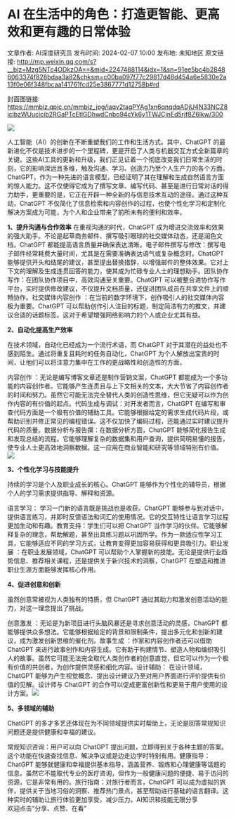 # AI 在生活中的角色：打造更智能、更高效和更有趣的日常体验

文章作者: AI深度研究员
发布时间: 2024-02-07 10:00
发布地: 未知地区
原文链接: http://mp.weixin.qq.com/s?__biz=Mzg5NTc4ODkzOA==&mid=2247488114&idx=1&sn=91ee5bc4b28486063374f828bdaa3a82&chksm=c00ba097f77c29817d48d454a6e5830e2a13f0e06f348fbcaa141761fcd25e3867771d12758b#rd

封面图链接: https://mmbiz.qpic.cn/mmbiz_jpg/iaqv2tagPYAg1xn6qnqdqADjU4N33NCZ8icibzWUucicib2RGaPTcEtlGDhwdCnbo94cYk6y1TWJCjnEd5rjf8Z6lkw/300

![](https://mmbiz.qpic.cn/mmbiz_jpg/iaqv2tagPYAg1xn6qnqdqADjU4N33NCZ8dVzM3KMdBSm53FLdEgFZ7kj58ECUd6JCdxYQnFGms9CVAZTicdSLa9g/640?wx_fmt=jpeg)

人工智能（AI）的创新在不断重塑我们的工作和生活方式。其中，ChatGPT
的最新进化不仅是技术进步的一个里程碑，更是开启了人类与机器交互方式全新篇章的关键。这些AI工具的更新和升级，我们正见证着一个彻底改变我们日常生活的时刻，它的影响深远且多维，触及沟通、学习、创造力乃至个人生产力的各个方面。ChatGPT，作为一种先进的语言模型，已经证明了其在理解和生成自然语言方面的惊人能力。这不仅使得它成为了撰写文章、编写代码、甚至是进行日常对话的得力助手，更重要的是，它正在开辟一种全新的与信息技术互动的途径。通过这种互动，ChatGPT
不仅简化了信息检索和内容创作的过程，也使个性化学习和定制化解决方案成为可能，为个人和企业带来了前所未有的便利和效率。

**1、提升沟通与合作效率** 在重视沟通的时代，ChatGPT
成为增进交流效率和效果的强大助手。不论是起草商务邮件、撰写吸引眼球的社交媒体动态，还是润色文档，ChatGPT
都能提高语言质量并确保表达清晰。电子邮件撰写与修改：撰写电子邮件经常耗费大量时间，尤其是在需要准确表达语气或复杂概念时。ChatGPT
能够提供开头和结尾的建议，甚至提出替换措辞，以增强邮件的整体效果。它对上下文的理解及生成连贯回答的能力，使其成为忙碌专业人士的理想助手。团队协作写作：在团队协作项目中，高效沟通至关重要。ChatGPT
可以被整合进协作写作平台，实时提供修改建议，不仅提升文档质量，还促进团队成员在共享文件上的顺畅协作。社交媒体内容创作
：在当前的数字环境下，创作吸引人的社交媒体内容极为重要。ChatGPT
可以帮助创作引人注目的标题，制定简洁有力的推文，并建议合适的话题标签。这对于希望增强网络影响力的个人或企业尤其有益。

**2、自动化提高生产效率**

在技术领域，自动化已经成为一个流行术语，而 ChatGPT 对于其潜在的益处也不感到陌生。通过将重复且耗时的任务自动化，ChatGPT
为个人解放出宝贵的时间，让他们可以将注意力集中在工作的更战略性和创造性的方面。

内容创作 ：无论是编写博客文章还是制作营销文案，ChatGPT
都能成为一个多功能的内容创作者。它能够产生连贯且与上下文相关的文本，大大节省了内容创作者的时间和努力。虽然它可能无法完全替代人类的创造性思维，但它无疑可以作为创作内容的有价值的起点。代码生成与调试：对开发者而言，ChatGPT
在编写和审查代码方面是一个极有价值的辅助工具。它能够根据给定的需求生成代码片段，或帮助识别并修正常见的编程错误。这不仅加快了编码过程，还能通过实时建议提升代码的质量。数据分析与报告撰：在数据分析方面，ChatGPT
能够简化报告生成和发现总结的流程。它能够理解复杂的数据集和用户查询，提供简明易懂的报告，使专业人士更高效地洞察数据。这一应用在商业智能和研究等领域特别有价值。![](https://mmbiz.qpic.cn/mmbiz_jpg/iaqv2tagPYAg1xn6qnqdqADjU4N33NCZ8pftr3ybd1MBQzYZnIT3PvCQv5kkibPqrOQmJ37ZibMVjQ6DyElOcYicpw/640?wx_fmt=jpeg)

**3、个性化学习与技能提升**

持续的学习是个人及职业成长的核心。ChatGPT 能够作为个性化的辅导员，根据个人的学习需求提供指导、解释和资源。

语言学习： 学习一门新的语言既是挑战也是收获。ChatGPT
能够参与到对话中，提供语言练习，并即时反馈语法和词汇的使用情况。它的交互特性让语言学习过程更加生动和有趣。教育支持：学生们可以把 ChatGPT
当作学习的伙伴。它能够解释复杂的理念，帮助解题，甚至出具练习题以巩固所学。作为一款适应性学习工具，它能够适应不同的学习方式，让教育变得更加容易获得和更具吸引力。职业发展
：在职业发展领域，ChatGPT 可以帮助个人掌握新的技能。无论是提供行业趋势信息、推荐相关课程，还是提供关于新兴技术的洞察，ChatGPT
在塑造和推进职业生涯方面能够发挥核心作用。

**4、促进创意和创新**

虽然创意常被视为人类独有的特质，但 ChatGPT 通过其助力和激发创意活动的能力，对这一理念提出了挑战。

创意激发 ：无论是为新项目进行头脑风暴还是寻求创意活动的灵感，ChatGPT
都能够提供众多想法。它能够根据给定的背景和限制条件，提出多元化和创新的建议，成为激发创新思维的催化剂。故事生成 ：作家和内容创作者还可以借助 ChatGPT
来进行故事创作和内容生成。它有助于构建情节、塑造人物和编织吸引人的故事。虽然它可能无法完全取代人类创作者的创意直觉，但它可以作为一个极有价值的共创者，为创作提供灵感和细化内容。设计辅助：
在设计领域，ChatGPT 能够为产生视觉概念、提出设计建议乃至对用户界面进行评价提供有价值的见解。设计师与 ChatGPT
的合作可以促成更富创新性和更易于用户使用的设计方案。![](https://mmbiz.qpic.cn/mmbiz_png/iaqv2tagPYAg1xn6qnqdqADjU4N33NCZ8HsdcyqdqODsKIzv66m5E6bn96iaX0nUyjYickzHw9bAdibibEB1Y4NHWaw/640?wx_fmt=png)

**5、多领域的辅助**

ChatGPT 的多才多艺还体现在为不同领域提供实时帮助上，无论是回答常规知识问题还是提供健康和幸福的建议。

常规知识咨询：用户可以向 ChatGPT
提出问题，立即得到关于各种主题的答案。这个功能在快速查找信息、解决争议或是边走边学时特别有用。健康指导：ChatGPT
能够就健康和幸福提供基本指导，涵盖营养、锻炼和心理健康等话题的信息。虽然它不能取代专业的医疗咨询，但作为一般健康问题的便捷、易于访问的资源，它是非常有用的。旅行指南：对旅行者而言，ChatGPT
可以成为虚拟的旅伴，提供关于当地习俗的洞察、推荐热门景点，甚至帮助进行基础的语言翻译。这种实时的辅助让旅行体验更加享受，减少压力。AI知识和技能无限分享  
欢迎点击“分享、点赞、在看”

